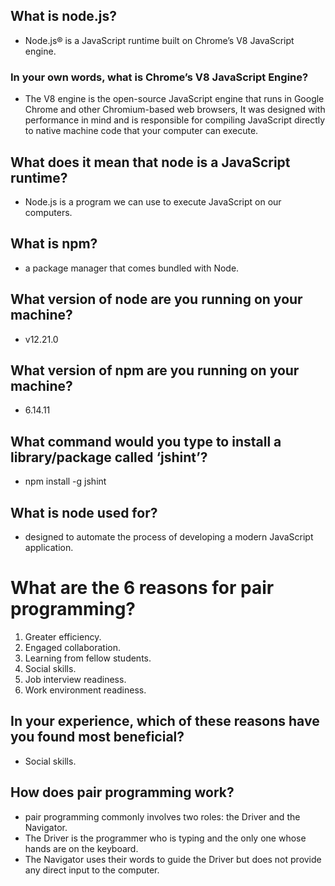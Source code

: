 ## What is node.js?
* Node.js® is a JavaScript runtime built on Chrome’s V8 JavaScript engine.

### In your own words, what is Chrome’s V8 JavaScript Engine?
* The V8 engine is the open-source JavaScript engine that runs in Google Chrome and other Chromium-based web browsers, It was designed with performance in mind and is responsible for compiling JavaScript directly to native machine code that your computer can execute.  

## What does it mean that node is a JavaScript runtime?
* Node.js is a program we can use to execute JavaScript on our computers.  

## What is npm?
* a package manager that comes bundled with Node.  

## What version of node are you running on your machine?
* v12.21.0  

## What version of npm are you running on your machine?
* 6.14.11  

## What command would you type to install a library/package called ‘jshint’?
* npm install -g jshint  

## What is node used for?
* designed to automate the process of developing a modern JavaScript application.  

# What are the 6 reasons for pair programming?
1. Greater efficiency.
2. Engaged collaboration.
3. Learning from fellow students.
4. Social skills.
5. Job interview readiness.
6. Work environment readiness.

## In your experience, which of these reasons have you found most beneficial?
* Social skills.  

## How does pair programming work?
* pair programming commonly involves two roles: the Driver and the Navigator.  
* The Driver is the programmer who is typing and the only one whose hands are on the keyboard.
* The Navigator uses their words to guide the Driver but does not provide any direct input to the computer.